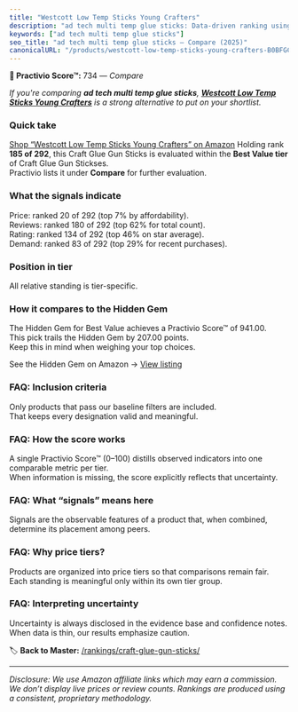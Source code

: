 ```yaml
---
title: "Westcott Low Temp Sticks Young Crafters"
description: "ad tech multi temp glue sticks: Data-driven ranking using the Practivio Score™. Positioned by quality, value, demand, findability, momentum."
keywords: ["ad tech multi temp glue sticks"]
seo_title: "ad tech multi temp glue sticks — Compare (2025)"
canonicalURL: "/products/westcott-low-temp-sticks-young-crafters-B0BFGC974X/"
---
```


**🛒 Practivio Score™:** 734 — _Compare_


*If you're comparing **ad tech multi temp glue sticks**, **[Westcott Low Temp Sticks Young Crafters](https://www.amazon.com/dp/B0BFGC974X?tag=practivio-20)** is a strong alternative to put on your shortlist.*
### Quick take
[Shop “Westcott Low Temp Sticks Young Crafters” on Amazon](https://www.amazon.com/dp/B0BFGC974X?tag=practivio-20)
Holding rank **185 of 292**, this Craft Glue Gun Sticks is evaluated within the **Best Value tier** of Craft Glue Gun Stickses.  
Practivio lists it under **Compare** for further evaluation.

### What the signals indicate
Price: ranked 20 of 292 (top 7% by affordability).  
Reviews: ranked 180 of 292 (top 62% for total count).  
Rating: ranked 134 of 292 (top 46% on star average).  
Demand: ranked 83 of 292 (top 29% for recent purchases).

### Position in tier
All relative standing is tier-specific.

### How it compares to the Hidden Gem
The Hidden Gem for Best Value achieves a Practivio Score™ of 941.00.  
This pick trails the Hidden Gem by 207.00 points.  
Keep this in mind when weighing your top choices.  

See the Hidden Gem on Amazon → [View listing](https://www.amazon.com/dp/B06W2NBCW5?tag=practivio-20)

### FAQ: Inclusion criteria
Only products that pass our baseline filters are included.  
That keeps every designation valid and meaningful.

### FAQ: How the score works
A single Practivio Score™ (0–100) distills observed indicators into one comparable metric per tier.  
When information is missing, the score explicitly reflects that uncertainty.

### FAQ: What “signals” means here
Signals are the observable features of a product that, when combined, determine its placement among peers.

### FAQ: Why price tiers?
Products are organized into price tiers so that comparisons remain fair.  
Each standing is meaningful only within its own tier group.

### FAQ: Interpreting uncertainty
Uncertainty is always disclosed in the evidence base and confidence notes.  
When data is thin, our results emphasize caution.

<!-- Missing template for Compare/CompareWithinPriceClass -->


🏷️ **Back to Master:** [/rankings/craft-glue-gun-sticks/](/rankings/craft-glue-gun-sticks/)

---
_Disclosure: We use Amazon affiliate links which may earn a commission. We don’t display live prices or review counts. Rankings are produced using a consistent, proprietary methodology._
